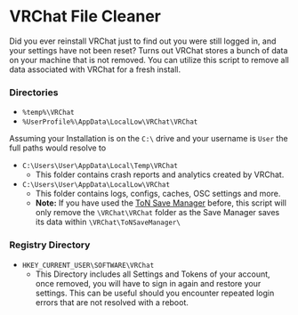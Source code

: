 # VRChat File Cleaner
Did you ever reinstall VRChat just to find out you were still logged in, and your settings have not been reset?
Turns out VRChat stores a bunch of data on your machine that is not removed. You can utilize this script to remove all data associated with VRChat for a fresh install.


### Directories
- `%temp%\VRChat`
- `%UserProfile%\AppData\LocalLow\VRChat\VRChat`

Assuming your Installation is on the `C:\` drive and your username is `User` the full paths would resolve to
- `C:\Users\User\AppData\Local\Temp\VRChat`
  - This folder contains crash reports and analytics created by VRChat.
- `C:\Users\User\AppData\LocalLow\VRChat`
  - This folder contains logs, configs, caches, OSC settings and more.
  - **Note:** If you have used the [ToN Save Manager](https://github.com/ChrisFeline/ToNSaveManager) before, this script will only remove the `\VRChat\VRChat` folder as the Save Manager saves its data within `\VRChat\ToNSaveManager\`

### Registry Directory
- `HKEY_CURRENT_USER\SOFTWARE\VRChat`
  - This Directory includes all Settings and Tokens of your account, once removed, you will have to sign in again and restore your settings. This can be useful should you encounter repeated login errors that are not resolved with a reboot.
